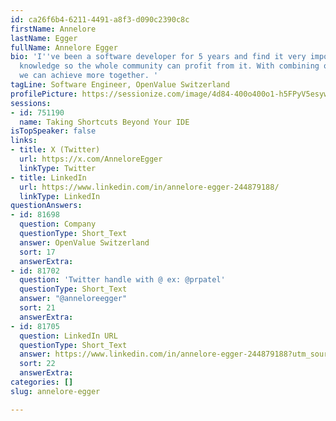 ```yaml
---
id: ca26f6b4-6211-4491-a8f3-d090c2390c8c
firstName: Annelore
lastName: Egger
fullName: Annelore Egger
bio: 'I''ve been a software developer for 5 years and find it very important to share
  knowledge so the whole community can profit from it. With combining our knowledge
  we can achieve more together. '
tagLine: Software Engineer, OpenValue Switzerland
profilePicture: https://sessionize.com/image/4d84-400o400o1-h5FPyV5esyw4Uo6VWWwk3d.jpg
sessions:
- id: 751190
  name: Taking Shortcuts Beyond Your IDE
isTopSpeaker: false
links:
- title: X (Twitter)
  url: https://x.com/AnneloreEgger
  linkType: Twitter
- title: LinkedIn
  url: https://www.linkedin.com/in/annelore-egger-244879188/
  linkType: LinkedIn
questionAnswers:
- id: 81698
  question: Company
  questionType: Short_Text
  answer: OpenValue Switzerland
  sort: 17
  answerExtra:
- id: 81702
  question: 'Twitter handle with @ ex: @prpatel'
  questionType: Short_Text
  answer: "@anneloreegger"
  sort: 21
  answerExtra:
- id: 81705
  question: LinkedIn URL
  questionType: Short_Text
  answer: https://www.linkedin.com/in/annelore-egger-244879188?utm_source=share&utm_campaign=share_via&utm_content=profile&utm_medium=android_app
  sort: 22
  answerExtra:
categories: []
slug: annelore-egger

---
```

